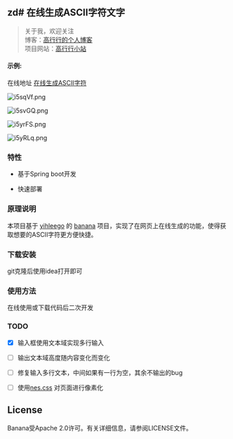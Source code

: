 zd# 在线生成ASCII字符文字
-------------

> 关于我，欢迎关注  
  博客：[高行行的个人博客](http://ghang.top/)  
  项目网站：[高行行小站](http://gaohang.xyz/)   
  

#### 示例:  

在线地址 [在线生成ASCII字符](http://gaohang.xyz:8080/)


![i5sqVf.png](https://s1.ax1x.com/2018/11/04/i5sqVf.png)

![i5svGQ.png](https://s1.ax1x.com/2018/11/04/i5svGQ.png)

![i5yrFS.png](https://s1.ax1x.com/2018/11/04/i5yrFS.png)

![i5yRLq.png](https://s1.ax1x.com/2018/11/04/i5yRLq.png)

### 特性

- 基于Spring boot开发

- 快速部署

### 原理说明

本项目基于 [yihleego](https://github.com/yihleego) 的 [banana](https://github.com/yihleego/banana) 项目，实现了在网页上在线生成的功能，使得获取想要的ASCII字符更方便快捷。

### 下载安装

git克隆后使用idea打开即可

### 使用方法

在线使用或下载代码后二次开发

### TODO

- [x]  输入框使用文本域实现多行输入

- [ ] 输出文本域高度随内容变化而变化

- [ ] 修复输入多行文本，中间如果有一行为空，其余不输出的bug

- [ ] 使用[nes.css](https://nostalgic-css.github.io/NES.css/) 对页面进行像素化

## License

Banana受Apache 2.0许可。有关详细信息，请参阅LICENSE文件。
